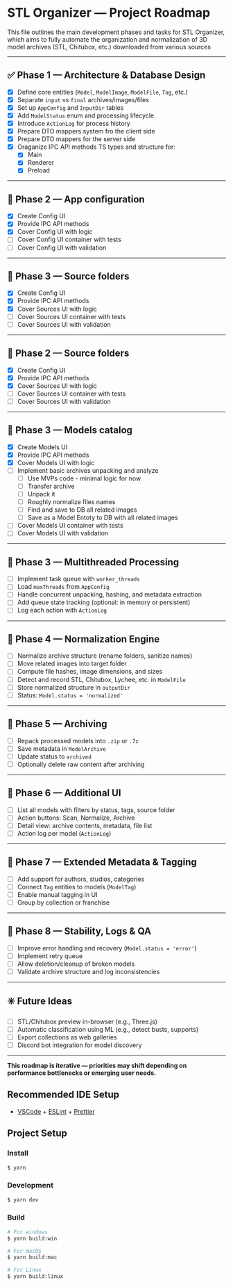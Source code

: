 # STL Organizer — Project Roadmap

This file outlines the main development phases and tasks for STL Organizer, which aims to fully automate the organization and normalization of 3D model archives (STL, Chitubox, etc.) downloaded from various sources

---

## ✅ Phase 1 — Architecture & Database Design
- [x] Define core entities (`Model`, `ModelImage`, `ModelFile`, `Tag`, etc.)
- [x] Separate `input` vs `final` archives/images/files
- [x] Set up `AppConfig` and `InputDir` tables
- [x] Add `ModelStatus` enum and processing lifecycle
- [x] Introduce `ActionLog` for process history
- [x] Prepare DTO mappers system fro the client side
- [x] Prepare DTO mappers for the server side
- [x] Oraganize IPC API methods TS types and structure for:
  - [x] Main
  - [x] Renderer
  - [x] Preload
  
---

## 🚧 Phase 2 — App configuration
- [x] Create Config UI
- [x] Provide IPC API methods
- [x] Cover Config UI with logic
- [ ] Cover Config UI container with tests
- [ ] Cover Config UI with validation

---

## 🚧 Phase 3 — Source folders
- [x] Create Config UI
- [x] Provide IPC API methods
- [x] Cover Sources UI with logic
- [ ] Cover Sources UI container with tests
- [ ] Cover Sources UI with validation
      
---

## 🚧 Phase 2 — Source folders

- [x] Create Config UI
- [x] Provide IPC API methods
- [x] Cover Sources UI with logic
- [ ] Cover Sources UI container with tests
- [ ] Cover Sources UI with validation
---

## 🚧 Phase 3 — Models catalog

- [x] Create Models UI
- [x] Provide IPC API methods
- [x] Cover Models UI with logic
- [ ] Implement basic archives unpacking and analyze
  - [ ] Use MVPs code - minimal logic for now
  - [ ] Transfer archive
  - [ ] Unpack it
  - [ ] Roughly normalize files names
  - [ ] Find and save to DB all related images
  - [ ] Save as a Model Entoty to DB with all related images
- [ ] Cover Models UI container with tests
- [ ] Cover Models UI with validation

---

## 🚧 Phase 3 — Multithreaded Processing

- [ ] Implement task queue with `worker_threads`
- [ ] Load `maxThreads` from `AppConfig`
- [ ] Handle concurrent unpacking, hashing, and metadata extraction
- [ ] Add queue state tracking (optional: in memory or persistent)
- [ ] Log each action with `ActionLog`

---

## 🚧 Phase 4 — Normalization Engine

- [ ] Normalize archive structure (rename folders, sanitize names)
- [ ] Move related images into target folder
- [ ] Compute file hashes, image dimensions, and sizes
- [ ] Detect and record STL, Chitubox, Lychee, etc. in `ModelFile`
- [ ] Store normalized structure in `outputDir`
- [ ] Status: `Model.status = 'normalized'`

---

## 🚧 Phase 5 — Archiving

- [ ] Repack processed models into `.zip` or `.7z`
- [ ] Save metadata in `ModelArchive`
- [ ] Update status to `archived`
- [ ] Optionally delete raw content after archiving

---

## 🚧 Phase 6 — Additional UI

- [ ] List all models with filters by status, tags, source folder
- [ ] Action buttons: Scan, Normalize, Archive
- [ ] Detail view: archive contents, metadata, file list
- [ ] Action log per model (`ActionLog`)

---

## 🔄 Phase 7 — Extended Metadata & Tagging

- [ ] Add support for authors, studios, categories
- [ ] Connect `Tag` entities to models (`ModelTag`)
- [ ] Enable manual tagging in UI
- [ ] Group by collection or franchise

---

## 🧪 Phase 8 — Stability, Logs & QA

- [ ] Improve error handling and recovery (`Model.status = 'error'`)
- [ ] Implement retry queue
- [ ] Allow deletion/cleanup of broken models
- [ ] Validate archive structure and log inconsistencies

---

## ✳️ Future Ideas

- [ ] STL/Chitubox preview in-browser (e.g., Three.js)
- [ ] Automatic classification using ML (e.g., detect busts, supports)
- [ ] Export collections as web galleries
- [ ] Discord bot integration for model discovery

---

**This roadmap is iterative — priorities may shift depending on performance bottlenecks or emerging user needs.**

## Recommended IDE Setup

- [VSCode](https://code.visualstudio.com/) + [ESLint](https://marketplace.visualstudio.com/items?itemName=dbaeumer.vscode-eslint) + [Prettier](https://marketplace.visualstudio.com/items?itemName=esbenp.prettier-vscode)

## Project Setup

### Install

```bash
$ yarn
```

### Development

```bash
$ yarn dev
```

### Build

```bash
# For windows
$ yarn build:win

# For macOS
$ yarn build:mac

# For Linux
$ yarn build:linux
```
